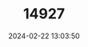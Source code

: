 ---
title: "14927"
category: "Nycteris aurita"
draft: false
date: 2024-02-22 13:03:50
languages:
  English: ["Andersen's Slit-faced Bat"]
---
